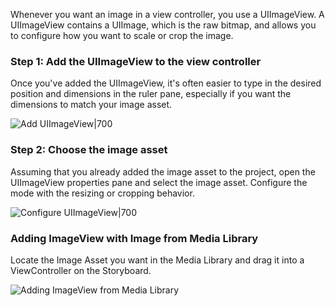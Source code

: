 
Whenever you want an image in a view controller, you use a UIImageView. A UIImageView contains a UIImage, which is the raw bitmap, and allows you to configure how you want to scale or crop the image.

### Step 1: Add the UIImageView to the view controller

Once you've added the UIImageView, it's often easier to type in the desired position and dimensions in the ruler pane, especially if you want the dimensions to match your image asset.

![Add UIImageView|700](https://i.imgur.com/R3gk3Iq.gif)

### Step 2: Choose the image asset

Assuming that you already added the image asset to the project, open the UIImageView properties pane and select the image asset. Configure the mode with the resizing or cropping behavior.

![Configure UIImageView|700](https://i.imgur.com/GrS8WjX.gif)

### Adding ImageView with Image from Media Library

Locate the Image Asset you want in the Media Library and drag it into a ViewController on the Storyboard.  
  
![Adding ImageView from Media Library](https://i.imgur.com/nJWwJA6.gif)
